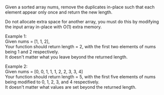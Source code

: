 Given a sorted array nums, remove the duplicates in-place such that each element appear only once and return the new length.

Do not allocate extra space for another array, you must do this by modifying the input array in-place with O(1) extra memory.

Example 1:<br>
Given nums = [1, 1, 2],<br>
Your function should return length = 2, with the first two elements of nums being 1 and 2 respectively.<br>
It doesn't matter what you leave beyond the returned length.

Example 2:<br>
Given nums = [0, 0, 1, 1, 1, 2, 2, 3, 3, 4]<br>
Your function should return length = 5, with the first five elements of nums being modified to 0, 1, 2, 3, and 4 respectively.<br>
It doesn't matter what values are set beyond the returned length.